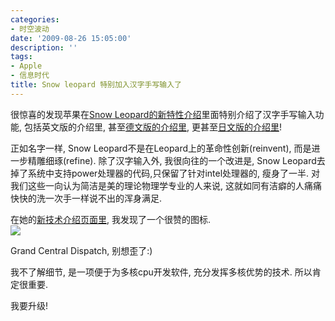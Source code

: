 ```yaml
---
categories:
- 时空波动
date: '2009-08-26 15:05:00'
description: ''
tags:
- Apple
- 信息时代
title: Snow leopard 特别加入汉字手写输入了
---
```

很惊喜的发现苹果在[Snow Leopard的新特性介绍](http://www.apple.com.cn/macosx/refinements/)里面特别介绍了汉字手写输入功能, 包括英文版的介绍里, 甚至[德文版的介绍里](http://www.apple.com/de/macosx/refinements/), 更甚至[日文版的介绍里](http://www.apple.com/jp/macosx/refinements/)!   
  
正如名字一样, Snow Leopard不是在Leopard上的革命性创新(reinvent), 而是进一步精雕细琢(refine). 除了汉字输入外, 我很向往的一个改进是, Snow Leopard去掉了系统中支持power处理器的代码,只保留了针对intel处理器的, 瘦身了一半. 对我们这些一向认为简洁是美的理论物理学专业的人来说, 这就如同有洁癖的人痛痛快快的洗一次手一样说不出的浑身满足.  
  
在她的[新技术介绍页面里](http://www.apple.com.cn/macosx/technology/), 我发现了一个很赞的图标.  
[![](http://boke9cheng.files.wordpress.com/2014/01/i8ra42cs99.jpg)](http://boke9cheng.files.wordpress.com/2014/01/i8ra42cs99.jpg)  
  
Grand Central Dispatch, 别想歪了:)  
  
我不了解细节, 是一项便于为多核cpu开发软件, 充分发挥多核优势的技术. 所以肯定很重要.   
  
我要升级!  
  
   
   
   


